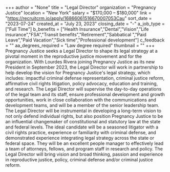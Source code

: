 +++
author = "None"
title = "Legal Director"
organization = "Pregnancy Justice"
location = "New York"
salary = "$170,000 – $180,000"
link = "https://recruitcrm.io/apply/16866061516670007053Cau"
sort_date = "2023-07-24"
created_at = "July 23, 2023"
closing_date = "-"
a_job_type = ["Full Time"]
b_benefits = ["Health Insurance","Dental","Vision","Life insurance","FSA","Transit benefits","Retirement","Sabbatical ","Paid Leave","Paid Vacation","Sick time","Professional development"]
c_feedback = ""
aa_degrees_required = "Law degree required"
thumbnail = ""
+++
Pregnancy Justice seeks a Legal Director to shape its legal strategy at a pivotal moment in the reproductive justice movement and for the organization. With Lourdes Rivera joining Pregnancy Justice as its new President in September 2023, the Legal Director will work in partnership to help develop the vision for Pregnancy Justice's legal strategy, which includes: impactful criminal defense representation, criminal justice reform, affirmative civil rights litigation, policy advocacy, education and training, and research. The Legal Director will supervise the day-to-day operations of the legal team and its staff, ensure professional development and growth opportunities, work in close collaboration with the communications and development teams, and will be a member of the senior leadership team. The Legal Director will be instrumental in developing a long-term vision to not only defend individual rights, but also position Pregnancy Justice to be an influential changemaker of constitutional and statutory law at the state and federal levels. The ideal candidate will be a seasoned litigator with a civil rights practice, experience or familiarity with criminal defense, and demonstrated experience integrating legal strategy across the state or federal space. They will be an excellent people manager to effectively lead a team of attorneys, fellows, and program staff in research and policy. The Legal Director will bring vision and broad thinking, passion and experience in reproductive justice, policy, criminal defense and/or criminal justice reform.
